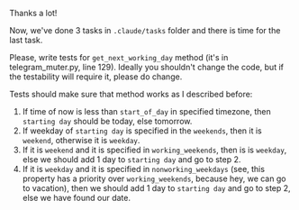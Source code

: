 Thanks a lot!

Now, we've done 3 tasks in `.claude/tasks` folder and there is time for the last task.

Please, write tests for `get_next_working_day` method (it's in telegram_muter.py, line 129). Ideally you shouldn't change the code, but if the testability will require it, please do change.

Tests should make sure that method works as I described before:

1. If time of now is less than `start_of_day` in specified timezone, then `starting day` should be today, else tomorrow.
2. If weekday of `starting day` is specified in the `weekends`, then it is `weekend`, otherwise it is `weekday`.
3. If it is `weekend` and it is specified in `working_weekends`, then is is `weekday`, else we should add 1 day to `starting day` and go to step 2.
4. If it is `weekday` and it is specified in `nonworking_weekdays` (see, this property has a priority over `working_weekends`, because hey, we can go to vacation), then we should add 1 day to `starting day` and go to step 2, else we have found our date.
